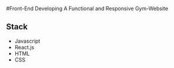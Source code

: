 #Front-End Developing A Functional and Responsive Gym-Website

## Stack
<ul style={{listStyle: 'none'}}>
  <li>
    Javascript
  </li>
  <li>
    React.js
  </li>
   <li>
    HTML
  </li>
   <li>
    CSS
  </li>
</ul>
